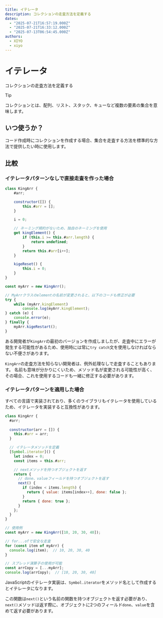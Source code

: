 ```yaml
---
title: イテレータ
description: コレクションの走査方法を定義する
dates:
  - "2025-07-21T16:57:19.000Z"
  - "2025-07-21T16:33:12.000Z"
  - "2025-07-13T06:54:45.000Z"
authors:
  - XIYO
  - xiyo
---
```

# イテレータ

コレクションの走査方法を定義する

> [!TIP]
> コレクションとは、配列、リスト、スタック、キューなど複数の要素の集合を意味します。

## いつ使うか？

コード作成時にコレクションを作成する場合、集合を走査する方法を標準的な方法で提供したい時に使用します。

## 比較

### イテレータパターンなしで直接走査を作った場合

```javascript
class KingArr {
	#arr;

	constructor([]) {
		this.#arr = [];
	}

	i = 0;

	// ネーミング規約がないため、独自のネーミングを使用
	get kingElement() {
		if (this.i >= this.#arr.length) {
			return undefined;
		}
		return this.#arr[i++];
	}

	kigeReset() {
		this.i = 0;
	}
}

const myArr = new KingArr();

// MyArrクラスのelementの名前が変更されると、以下のコードも修正が必要
try {
	while (myArr.kingElement)
        console.log(myArr.kingElement);
} catch (e) {
    console.error(e);
} finally {
    myArr.kigeRestart();
}
```

ある開発者が`KingArr`の最初のバージョンを作成しましたが、走査中にエラーが発生する可能性があるため、使用時には常に`try catch`文を使用しなければならない不便さがあります。

`KingArr`の走査方法を知らない開発者は、例外処理なしで走査することもあります。
名前も意味が分かりにくいため、メソッド名が変更される可能性が高く、その場合、これを使用するコードも一緒に修正する必要があります。

### イテレータパターンを適用した場合

すべての言語で実装されており、多くのライブラリもイテレータを使用しているため、イテレータを実装すると互換性があります。

```javascript
class KingArr {
  #arr;
  
  constructor(arr = []) {
    this.#arr = arr;
  }

  // イテレータメソッドを定義
  [Symbol.iterator]() {
    let index = 0;
    const items = this.#arr;

	// nextメソッドを持つオブジェクトを返す
    return {
      // done、valueフィールドを持つオブジェクトを返す
      next() {
        if (index < items.length) {
          return { value: items[index++], done: false };
        }
        return { done: true };
      }
    };
  }
}

// 使用例
const myArr = new KingArr([10, 20, 30, 40]);

// for...ofで安全な走査
for (const item of myArr) {
  console.log(item);  // 10, 20, 30, 40
}

// スプレッド演算子の使用が可能
const arrCopy = [...myArr];
console.log(arrCopy);  // [10, 20, 30, 40]
```

JavaScriptのイテレータ実装は、`Symbol.iterator`をメソッド名として作成するとイテレータになります。

この関数は`next()`という名前の関数を持つオブジェクトを返す必要があり、
`next()`メソッドは返す際に、オブジェクトに2つのフィールド`done`、`value`を含めて返す必要があります。